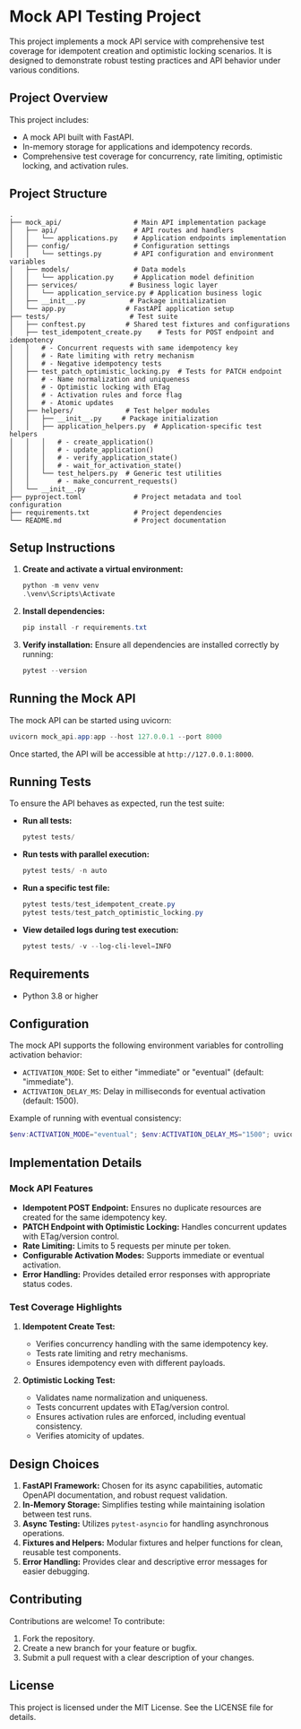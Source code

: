# Mock API Testing Project

This project implements a mock API service with comprehensive test coverage for idempotent creation and optimistic locking scenarios. It is designed to demonstrate robust testing practices and API behavior under various conditions.

## Project Overview

This project includes:
- A mock API built with FastAPI.
- In-memory storage for applications and idempotency records.
- Comprehensive test coverage for concurrency, rate limiting, optimistic locking, and activation rules.

## Project Structure

```
.
├── mock_api/                  # Main API implementation package
│   ├── api/                   # API routes and handlers
│   │   └── applications.py    # Application endpoints implementation
│   ├── config/                # Configuration settings
│   │   └── settings.py        # API configuration and environment variables
│   ├── models/                # Data models
│   │   └── application.py     # Application model definition
│   ├── services/             # Business logic layer
│   │   └── application_service.py # Application business logic
│   ├── __init__.py           # Package initialization
│   └── app.py               # FastAPI application setup
├── tests/                    # Test suite
│   ├── conftest.py          # Shared test fixtures and configurations
│   ├── test_idempotent_create.py    # Tests for POST endpoint and idempotency
│   │   # - Concurrent requests with same idempotency key
│   │   # - Rate limiting with retry mechanism
│   │   # - Negative idempotency tests
│   ├── test_patch_optimistic_locking.py  # Tests for PATCH endpoint
│   │   # - Name normalization and uniqueness
│   │   # - Optimistic locking with ETag
│   │   # - Activation rules and force flag
│   │   # - Atomic updates
│   ├── helpers/             # Test helper modules
│   │   ├── __init__.py     # Package initialization
│   │   ├── application_helpers.py  # Application-specific test helpers
│   │   │   # - create_application()
│   │   │   # - update_application()
│   │   │   # - verify_application_state()
│   │   │   # - wait_for_activation_state()
│   │   └── test_helpers.py  # Generic test utilities
│   │       # - make_concurrent_requests()
│   └── __init__.py
├── pyproject.toml             # Project metadata and tool configuration
├── requirements.txt           # Project dependencies
└── README.md                  # Project documentation
```

## Setup Instructions

1. **Create and activate a virtual environment:**
   ```powershell
   python -m venv venv
   .\venv\Scripts\Activate
   ```

2. **Install dependencies:**
   ```powershell
   pip install -r requirements.txt
   ```

3. **Verify installation:**
   Ensure all dependencies are installed correctly by running:
   ```powershell
   pytest --version
   ```

## Running the Mock API

The mock API can be started using uvicorn:

```powershell
uvicorn mock_api.app:app --host 127.0.0.1 --port 8000
```

Once started, the API will be accessible at `http://127.0.0.1:8000`.

## Running Tests

To ensure the API behaves as expected, run the test suite:

- **Run all tests:**
  ```powershell
  pytest tests/
  ```

- **Run tests with parallel execution:**
  ```powershell
  pytest tests/ -n auto
  ```

- **Run a specific test file:**
  ```powershell
  pytest tests/test_idempotent_create.py
  pytest tests/test_patch_optimistic_locking.py
  ```

- **View detailed logs during test execution:**
  ```powershell
  pytest tests/ -v --log-cli-level=INFO
  ```

## Requirements

- Python 3.8 or higher

## Configuration

The mock API supports the following environment variables for controlling activation behavior:

- `ACTIVATION_MODE`: Set to either "immediate" or "eventual" (default: "immediate").
- `ACTIVATION_DELAY_MS`: Delay in milliseconds for eventual activation (default: 1500).

Example of running with eventual consistency:
```powershell
$env:ACTIVATION_MODE="eventual"; $env:ACTIVATION_DELAY_MS="1500"; uvicorn mock_api.app:app
```

## Implementation Details

### Mock API Features
- **Idempotent POST Endpoint:** Ensures no duplicate resources are created for the same idempotency key.
- **PATCH Endpoint with Optimistic Locking:** Handles concurrent updates with ETag/version control.
- **Rate Limiting:** Limits to 5 requests per minute per token.
- **Configurable Activation Modes:** Supports immediate or eventual activation.
- **Error Handling:** Provides detailed error responses with appropriate status codes.

### Test Coverage Highlights
1. **Idempotent Create Test:**
   - Verifies concurrency handling with the same idempotency key.
   - Tests rate limiting and retry mechanisms.
   - Ensures idempotency even with different payloads.

2. **Optimistic Locking Test:**
   - Validates name normalization and uniqueness.
   - Tests concurrent updates with ETag/version control.
   - Ensures activation rules are enforced, including eventual consistency.
   - Verifies atomicity of updates.

## Design Choices

1. **FastAPI Framework:** Chosen for its async capabilities, automatic OpenAPI documentation, and robust request validation.
2. **In-Memory Storage:** Simplifies testing while maintaining isolation between test runs.
3. **Async Testing:** Utilizes `pytest-asyncio` for handling asynchronous operations.
4. **Fixtures and Helpers:** Modular fixtures and helper functions for clean, reusable test components.
5. **Error Handling:** Provides clear and descriptive error messages for easier debugging.

## Contributing

Contributions are welcome! To contribute:
1. Fork the repository.
2. Create a new branch for your feature or bugfix.
3. Submit a pull request with a clear description of your changes.

## License

This project is licensed under the MIT License. See the LICENSE file for details.